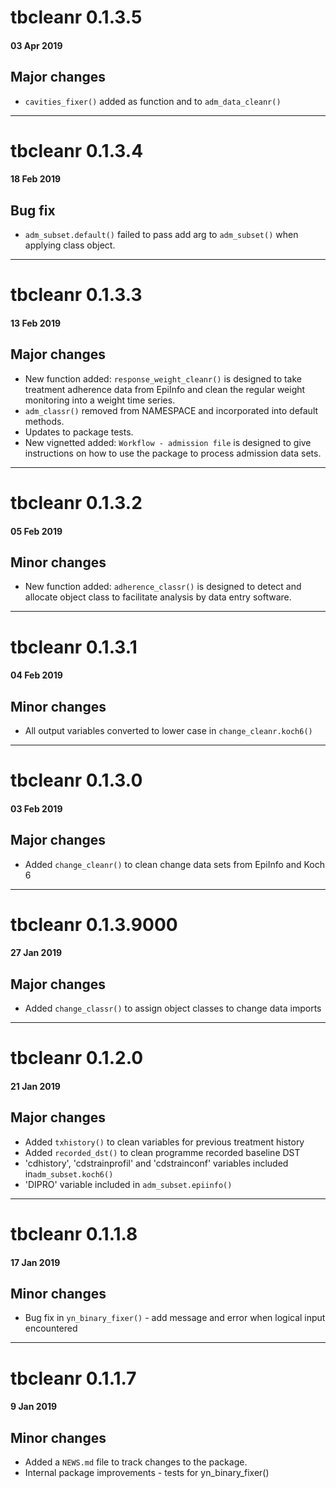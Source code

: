 # tbcleanr 0.1.3.5
#### 03 Apr 2019
## Major changes

* `cavities_fixer()` added as function and to `adm_data_cleanr()`


---
# tbcleanr 0.1.3.4
#### 18 Feb 2019
## Bug fix

* `adm_subset.default()` failed to pass add arg to `adm_subset()` when applying class object. 

---
# tbcleanr 0.1.3.3
#### 13 Feb 2019
## Major changes

* New function added: `response_weight_cleanr()` is designed to take treatment 
adherence data from EpiInfo and clean the regular weight monitoring into a weight
time series.
* `adm_classr()` removed from NAMESPACE and incorporated into default methods.
* Updates to package tests.
* New vignetted added: `Workflow - admission file` is designed to give instructions on how to use the package to process admission data sets. 

---

# tbcleanr 0.1.3.2
#### 05 Feb 2019
## Minor changes

* New function added: `adherence_classr()` is designed to detect and allocate 
object class to facilitate analysis by data entry software.

---

# tbcleanr 0.1.3.1
#### 04 Feb 2019
## Minor changes

* All output variables converted to lower case in `change_cleanr.koch6()`

---

# tbcleanr 0.1.3.0
#### 03 Feb 2019
## Major changes

* Added `change_cleanr()` to clean change data sets from EpiInfo and Koch 6

---

# tbcleanr 0.1.3.9000
#### 27 Jan 2019
## Major changes

* Added `change_classr()` to assign object classes to change data imports

---

# tbcleanr 0.1.2.0
#### 21 Jan 2019
## Major changes

* Added `txhistory()` to clean variables for previous treatment history
* Added `recorded_dst()` to clean programme recorded baseline DST
* 'cdhistory', 'cdstrainprofil' and 'cdstrainconf' variables included in`adm_subset.koch6()`
* 'DIPRO' variable included in `adm_subset.epiinfo()`

---

# tbcleanr 0.1.1.8
#### 17 Jan 2019
## Minor changes

* Bug fix in `yn_binary_fixer()` - add message and error when 
logical input encountered

---

# tbcleanr 0.1.1.7
#### 9 Jan 2019
## Minor changes

* Added a `NEWS.md` file to track changes to the package.
* Internal package improvements - tests for yn_binary_fixer()